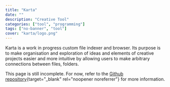 ```yaml
---
title: "Karta"
date: ""
description: "Creative Tool"
categories: ["tool", "programming"]
tags: ["no-banner", "tool"]
cover: "karta/logo.png"
---
```


Karta is a work in progress custom file indexer and browser. Its purpose is to make organisation and exploration of ideas and elements of creative projects easier and more intuitive by allowing users to make arbitrary connections between files, folders. 

This page is still incomplete. For now, refer to the [Github repository](https://github.com/teodosin/karta){target="_blank" rel="noopener noreferrer"} for more information.


